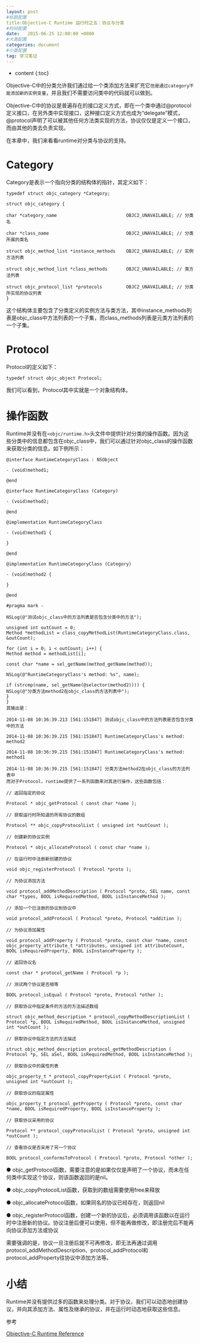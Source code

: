 ```yaml
---
layout: post
#标题配置
title:Objective-C Runtime 运行时之五：协议与分类
#时间配置
date:   2015-06-25 12:00:00 +0800
#大类配置
categories: document
#小类配置
tag: 学习笔记
---
```


* content
{:toc}


Objective-C中的分类允许我们通过给一个类添加方法来扩充它`但是通过category不能添加新的实例变量`，并且我们不需要访问类中的代码就可以做到。

Objective-C中的协议是普遍存在的接口定义方式，即在一个类中通过@protocol定义接口，在另外类中实现接口，这种接口定义方式也成为“delegate”模式，@protocol声明了可以被其他任何方法类实现的方法，协议仅仅是定义一个接口，而由其他的类去负责实现。

在本章中，我们来看看runtime对分类与协议的支持。

Category
====
Category是表示一个指向分类的结构体的指针，其定义如下：

```
typedef struct objc_category *Category;

struct objc_category {

char *category_name                          OBJC2_UNAVAILABLE; // 分类名

char *class_name                             OBJC2_UNAVAILABLE; // 分类所属的类名

struct objc_method_list *instance_methods    OBJC2_UNAVAILABLE; // 实例方法列表

struct objc_method_list *class_methods       OBJC2_UNAVAILABLE; // 类方法列表

struct objc_protocol_list *protocols         OBJC2_UNAVAILABLE; // 分类所实现的协议列表
}  
```
这个结构体主要包含了分类定义的实例方法与类方法，其中instance_methods列表是objc_class中方法列表的一个子集，而class_methods列表是元类方法列表的一个子集。

Protocol
====
Protocol的定义如下：

```
typedef struct objc_object Protocol;
```
我们可以看到，Protocol其中实就是一个对象结构体。

操作函数
===
Runtime并没有在`<objc/runtime.h>`头文件中提供针对分类的操作函数。因为这些分类中的信息都包含在objc_class中，我们可以通过针对objc_class的操作函数来获取分类的信息。如下例所示：

```
@interface RuntimeCategoryClass : NSObject

- (void)method1;

@end

@interface RuntimeCategoryClass (Category)

- (void)method2;

@end

@implementation RuntimeCategoryClass

- (void)method1 {

}

@end

@implementation RuntimeCategoryClass (Category)

- (void)method2 {

}

@end

#pragma mark -

NSLog(@"测试objc_class中的方法列表是否包含分类中的方法");

unsigned int outCount = 0;
Method *methodList = class_copyMethodList(RuntimeCategoryClass.class, &outCount);

for (int i = 0; i < outCount; i++) {
Method method = methodList[i];

const char *name = sel_getName(method_getName(method));

NSLog(@"RuntimeCategoryClass's method: %s", name);

if (strcmp(name, sel_getName(@selector(method2)))) {
NSLog(@"分类方法method2在objc_class的方法列表中");
}
}
其输出是：

2014-11-08 10:36:39.213 [561:151847] 测试objc_class中的方法列表是否包含分类中的方法

2014-11-08 10:36:39.215 [561:151847] RuntimeCategoryClass's method: method2

2014-11-08 10:36:39.215 [561:151847] RuntimeCategoryClass's method: method1

2014-11-08 10:36:39.215 [561:151847] 分类方法method2在objc_class的方法列表中
而对于Protocol，runtime提供了一系列函数来对其进行操作，这些函数包括：

// 返回指定的协议

Protocol * objc_getProtocol ( const char *name );

// 获取运行时所知道的所有协议的数组

Protocol ** objc_copyProtocolList ( unsigned int *outCount );

// 创建新的协议实例

Protocol * objc_allocateProtocol ( const char *name );

// 在运行时中注册新创建的协议

void objc_registerProtocol ( Protocol *proto );

// 为协议添加方法

void protocol_addMethodDescription ( Protocol *proto, SEL name, const char *types, BOOL isRequiredMethod, BOOL isInstanceMethod );

// 添加一个已注册的协议到协议中

void protocol_addProtocol ( Protocol *proto, Protocol *addition );

// 为协议添加属性

void protocol_addProperty ( Protocol *proto, const char *name, const objc_property_attribute_t *attributes, unsigned int attributeCount, BOOL isRequiredProperty, BOOL isInstanceProperty );

// 返回协议名

const char * protocol_getName ( Protocol *p );

// 测试两个协议是否相等

BOOL protocol_isEqual ( Protocol *proto, Protocol *other );

// 获取协议中指定条件的方法的方法描述数组

struct objc_method_description * protocol_copyMethodDescriptionList ( Protocol *p, BOOL isRequiredMethod, BOOL isInstanceMethod, unsigned int *outCount );

// 获取协议中指定方法的方法描述

struct objc_method_description protocol_getMethodDescription ( Protocol *p, SEL aSel, BOOL isRequiredMethod, BOOL isInstanceMethod );

// 获取协议中的属性列表

objc_property_t * protocol_copyPropertyList ( Protocol *proto, unsigned int *outCount );

// 获取协议的指定属性

objc_property_t protocol_getProperty ( Protocol *proto, const char *name, BOOL isRequiredProperty, BOOL isInstanceProperty );

// 获取协议采用的协议

Protocol ** protocol_copyProtocolList ( Protocol *proto, unsigned int *outCount );

// 查看协议是否采用了另一个协议

BOOL protocol_conformsToProtocol ( Protocol *proto, Protocol *other );
```
● objc_getProtocol函数，需要注意的是如果仅仅是声明了一个协议，而未在任何类中实现这个协议，则该函数返回的是nil。

● objc_copyProtocolList函数，获取到的数组需要使用free来释放

● objc_allocateProtocol函数，如果同名的协议已经存在，则返回nil

● objc_registerProtocol函数，创建一个新的协议后，必须调用该函数以在运行时中注册新的协议。协议注册后便可以使用，但不能再做修改，即注册完后不能再向协议添加方法或协议

需要强调的是，协议一旦注册后就不可再修改，即无法再通过调用protocol_addMethodDescription、protocol_addProtocol和protocol_addProperty往协议中添加方法等。

小结
====
Runtime并没有提供过多的函数来处理分类。对于协议，我们可以动态地创建协议，并向其添加方法、属性及继承的协议，并在运行时动态地获取这些信息。

参考

[Objective-C Runtime Reference](https://developer.apple.com/library/ios/documentation/Cocoa/Reference/ObjCRuntimeRef/)

